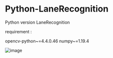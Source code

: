 # Python-LaneRecognition
Python version LaneRecognition


requirement :

opencv-python~=4.4.0.46
numpy~=1.19.4


![image](https://github.com/weisting-kw/Python-LaneRecognition/blob/main/Webp.net-gifmaker.gif)

